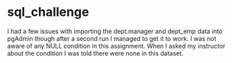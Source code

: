 # sql_challenge
I had a few issues with importing the dept.manager and dept_emp data into pgAdmin though after a second run I managed to get it to work. 
I was not aware of any NULL condition in this assignment. When I asked my instructor about the condition I was told there were none in this dataset. 
